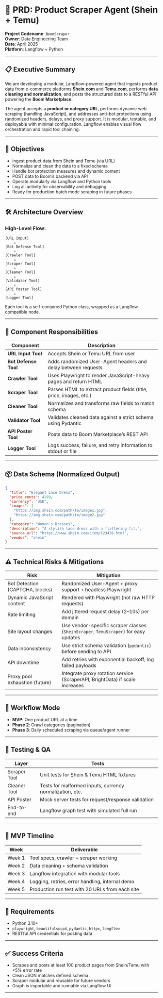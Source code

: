 # 🧠 PRD: Product Scraper Agent (Shein + Temu)  
**Project Codename**: `BoomScraper`  
**Owner**: Data Engineering Team  
**Date**: April 2025  
**Platform**: Langflow + Python

---

## 📋 Executive Summary

We are developing a modular, Langflow-powered agent that ingests product data from e-commerce platforms **Shein.com** and **Temu.com**, performs **data cleaning and normalization**, and posts the structured data to a RESTful API powering the **Boom Marketplace**.

The agent accepts a **product or category URL**, performs dynamic web scraping (handling JavaScript), and addresses anti-bot protections using randomized headers, delays, and proxy support. It is modular, testable, and deployable with minimal configuration. Langflow enables visual flow orchestration and rapid tool chaining.

---

## 🎯 Objectives

- Ingest product data from Shein and Temu (via URL)
- Normalize and clean the data to a fixed schema
- Handle bot protection measures and dynamic content
- POST data to Boom’s backend via API
- Operate modularly via Langflow and Python tools
- Log all activity for observability and debugging
- Ready for production batch mode scraping in future phases

---

## 🛠️ Architecture Overview

### High-Level Flow:
```
[URL Input]
    ↓
[Bot Defense Tool]
    ↓
[Crawler Tool]
    ↓
[Scraper Tool]
    ↓
[Cleaner Tool]
    ↓
[Validator Tool]
    ↓
[API Poster Tool]
    ↓
[Logger Tool]
```

Each tool is a self-contained Python class, wrapped as a Langflow-compatible node.

---

## 🧩 Component Responsibilities

| Component | Description |
|----------|-------------|
| **URL Input Tool** | Accepts Shein or Temu URL from user |
| **Bot Defense Tool** | Adds randomized User-Agent headers and delay between requests |
| **Crawler Tool** | Uses Playwright to render JavaScript-heavy pages and return HTML |
| **Scraper Tool** | Parses HTML to extract product fields (title, price, images, etc.) |
| **Cleaner Tool** | Normalizes and transforms raw fields to match schema |
| **Validator Tool** | Validates cleaned data against a strict schema using Pydantic |
| **API Poster Tool** | Posts data to Boom Marketplace’s REST API |
| **Logger Tool** | Logs success, failure, and retry information to stdout or file |

---

## 📦 Data Schema (Normalized Output)

```json
{
  "title": "Elegant Lace Dress",
  "price_cents": 4299,
  "currency": "USD",
  "images": [
    "https://img.shein.com/path/to/image1.jpg",
    "https://img.shein.com/path/to/image2.jpg"
  ],
  "category": "Women's Dresses",
  "description": "A stylish lace dress with a flattering fit.",
  "source_url": "https://www.shein.com/item/123456.html",
  "vendor": "shein"
}
```

---

## ⚠️ Technical Risks & Mitigations

| Risk | Mitigation |
|------|------------|
| Bot Detection (CAPTCHA, blocks) | Randomized User-Agent + proxy support + headless Playwright |
| Dynamic JavaScript content | Rendered with Playwright (not raw HTTP requests) |
| Rate limiting | Add jittered request delay (2–10s) per domain |
| Site layout changes | Use vendor-specific scraper classes (`SheinScraper`, `TemuScraper`) for easy updates |
| Data inconsistency | Use strict schema validation (`pydantic`) before sending to API |
| API downtime | Add retries with exponential backoff; log failed payloads |
| Proxy pool exhaustion (future) | Integrate proxy rotation service (ScraperAPI, BrightData) if scale increases |

---

## 🔁 Workflow Mode

- **MVP**: One product URL at a time
- **Phase 2**: Crawl categories (pagination)
- **Phase 3**: Daily scheduled scraping via queue/agent runner

---

## 🧪 Testing & QA

| Layer | Tests |
|-------|-------|
| Scraper Tool | Unit tests for Shein & Temu HTML fixtures |
| Cleaner Tool | Tests for malformed inputs, currency normalization, etc. |
| API Poster | Mock server tests for request/response validation |
| End-to-end | Langflow graph test with simulated full run |

---

## 🚀 MVP Timeline

| Week | Deliverable |
|------|-------------|
| Week 1 | Tool specs, crawler + scraper working |
| Week 2 | Data cleaning + schema validation |
| Week 3 | Langflow integration with modular tools |
| Week 4 | Logging, retries, error handling, internal demo |
| Week 5 | Production run test with 20 URLs from each site |

---

## 🔧 Requirements

- Python 3.10+
- `playwright`, `beautifulsoup4`, `pydantic`, `httpx`, `langflow`
- RESTful API credentials for posting data

---

## ✅ Success Criteria

- Scrapes and posts at least 100 product pages from Shein/Temu with <5% error rate
- Clean JSON matches defined schema
- Scraper modular and reusable for future vendors
- Graph is importable and runnable via Langflow UI

---
